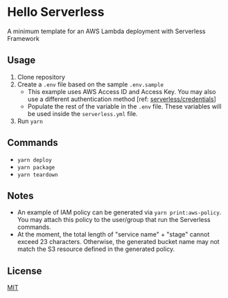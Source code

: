 # Hello Serverless
A minimum template for an AWS Lambda deployment with Serverless Framework

## Usage

1. Clone repository
2. Create a `.env` file based on the sample `.env.sample`
   - This example uses AWS Access ID and Access Key. You may also use a different authentication method [ref: [serverless/credentials](https://serverless.com/framework/docs/providers/aws/guide/credentials/)]
   - Populate the rest of the variable in the `.env` file. These variables will be used inside the `serverless.yml` file.
3. Run `yarn`

## Commands
- `yarn deploy`
- `yarn package`
- `yarn teardown`


## Notes
- An example of IAM policy can be generated via `yarn print:aws-policy`. You may attach this policy to the user/group that run the Serverless commands.
- At the moment, the total length of "service name" + "stage" cannot exceed 23 characters. Otherwise, the generated bucket name may not match the S3 resource defined in the generated policy.


## License
[MIT](https://choosealicense.com/licenses/mit/)
